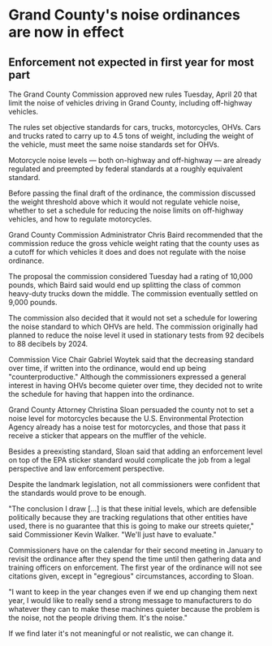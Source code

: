 # Grand County's noise ordinances are now in effect

## Enforcement not expected in first year for most part

The Grand County Commission approved new rules Tuesday, April 20 that limit the noise of vehicles driving in Grand County, including off-highway vehicles.

The rules set objective standards for cars, trucks, motorcycles, OHVs. Cars and trucks rated to carry up to 4.5 tons of weight, including the weight of the vehicle, must meet the same noise standards set for OHVs.

Motorcycle noise levels — both on-highway and off-highway — are already regulated and preempted by federal standards at a roughly equivalent standard.

Before passing the final draft of the ordinance, the commission discussed the weight threshold above which it would not regulate vehicle noise, whether to set a schedule for reducing the noise limits on off-highway vehicles, and how to regulate motorcycles.

Grand County Commission Administrator Chris Baird recommended that the commission reduce the gross vehicle weight rating that the county uses as a cutoff for which vehicles it does and does not regulate with the noise ordinance.

The proposal the commission considered Tuesday had a rating of 10,000 pounds, which Baird said would end up splitting the class of common heavy-duty trucks down the middle. The commission eventually settled on 9,000 pounds.

The commission also decided that it would not set a schedule for lowering the noise standard to which OHVs are held. The commission originally had planned to reduce the noise level it used in stationary tests from 92 decibels to 88 decibels by 2024.

Commission Vice Chair Gabriel Woytek said that the decreasing standard over time, if written into the ordinance, would end up being "counterproductive." Although the commissioners expressed a general interest in having OHVs become quieter over time, they decided not to write the schedule for having that happen into the ordinance.

Grand County Attorney Christina Sloan persuaded the county not to set a noise level for motorcycles because the U.S. Environmental Protection Agency already has a noise test for motorcycles, and those that pass it receive a sticker that appears on the muffler of the vehicle.

Besides a preexisting standard, Sloan said that adding an enforcement level on top of the EPA sticker standard would complicate the job from a legal perspective and law enforcement perspective.

Despite the landmark legislation, not all commissioners were confident that the standards would prove to be enough.

"The conclusion I draw \[...\] is that these initial levels, which are defensible politically because they are tracking regulations that other entities have used, there is no guarantee that this is going to make our streets quieter," said Commissioner Kevin Walker. "We'll just have to evaluate."

Commissioners have on the calendar for their second meeting in January to revisit the ordinance after they spend the time until then gathering data and training officers on enforcement. The first year of the ordinance will not see citations given, except in "egregious" circumstances, according to Sloan.

"I want to keep in the year changes even if we end up changing them next year, I would like to really send a strong message to manufacturers to do whatever they can to make these machines quieter because the problem is the noise, not the people driving them. It's the noise."

If we find later it's not meaningful or not realistic, we can change it.
